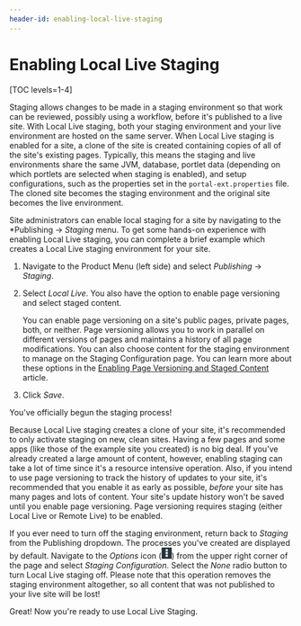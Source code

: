 ```yaml
---
header-id: enabling-local-live-staging
---
```


# Enabling Local Live Staging

[TOC levels=1-4]

Staging allows changes to be made in a staging environment so that work can be
reviewed, possibly using a workflow, before it's published to a live site. With
Local Live staging, both your staging environment and your live environment are
hosted on the same server. When Local Live staging is enabled for a site, a
clone of the site is created containing copies of all of the site's existing
pages. Typically, this means the staging and live environments share the same
JVM, database, portlet data (depending on which portlets are selected when
staging is enabled), and setup configurations, such as the properties set in the
`portal-ext.properties` file. The cloned site becomes the staging environment
and the original site becomes the live environment.

Site administrators can enable local staging for a site by navigating to the
*Publishing &rarr; *Staging* menu. To get some hands-on experience with enabling
Local Live staging, you can complete a brief example which creates a Local Live
staging environment for your site. 

1.  Navigate to the Product Menu (left side) and select *Publishing* &rarr;
    *Staging*.

2.  Select *Local Live*. You also have the option to enable page versioning and
    select staged content.

    You can enable page versioning on a site's public pages, private pages, both, or
    neither. Page versioning allows you to work in parallel on different versions of
    pages and maintains a history of all page modifications. You can also choose
    content for the staging environment to manage on the Staging Configuration page.
    You can learn more about these options in the
    [Enabling Page Versioning and Staged Content](/docs/7-0/user/-/knowledge_base/u/enabling-page-versioning-and-staged-content)
    article.

3.  Click *Save*.

You've officially begun the staging process!

Because Local Live staging creates a clone of your site, it's recommended to
only activate staging on new, clean sites. Having a few pages and some apps
(like those of the example site you created) is no big deal. If you've already
created a large amount of content, however, enabling staging can take a lot of
time since it's a resource intensive operation. Also, if you intend to use page
versioning to track the history of updates to your site, it's recommended that
you enable it as early as possible, *before* your site has many pages and lots
of content. Your site's update history won't be saved until you enable page
versioning. Page versioning requires staging (either Local Live or Remote Live)
to be enabled.

If you ever need to turn off the staging environment, return back to *Staging*
from the Publishing dropdown. The processes you've created are displayed by
default. Navigate to the *Options* icon
(![Options](../../../../images/icon-options.png)) from the upper right corner of
the page and select *Staging Configuration*. Select the *None* radio button to
turn Local Live staging off. Please note that this operation removes the staging
environment altogether, so all content that was not published to your live site
will be lost!

Great! Now you're ready to use Local Live Staging.
